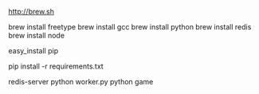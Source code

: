 http://brew.sh

brew install freetype
brew install gcc
brew install python
brew install redis
brew install node

easy_install pip

pip install -r requirements.txt

redis-server
python worker.py
python game
